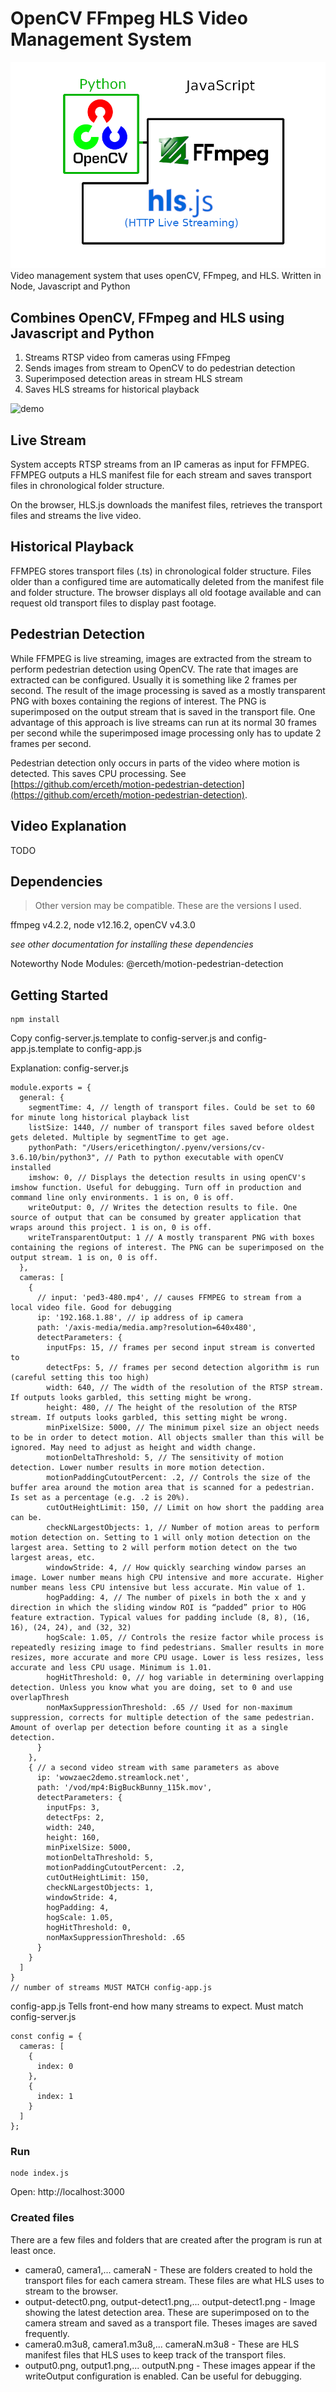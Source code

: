 # OpenCV FFmpeg HLS Video Management System
![opencv ffmpeg HLS all wrapped together using Javascript](./opencv-ffmpeg-hls-py.png)
Video management system that uses openCV, FFmpeg, and HLS. Written in Node, Javascript and Python
## Combines OpenCV, FFmpeg and HLS using Javascript and Python

1. Streams RTSP video from cameras using FFmpeg
1. Sends images from stream to OpenCV to do pedestrian detection
1. Superimposed detection areas in stream HLS stream
1. Saves HLS streams for historical playback

![demo](./demo.gif)

## Live Stream
System accepts RTSP streams from an IP cameras as input for FFMPEG. FFMPEG outputs a HLS manifest file for each stream and saves transport files in chronological folder structure.

On the browser, HLS.js downloads the manifest files, retrieves the transport files and streams the live video.

## Historical Playback
FFMPEG stores transport files (.ts) in chronological folder structure. Files older than a configured time are automatically deleted from the manifest file and folder structure. The browser displays all old footage available and can request old transport files to display past footage.

## Pedestrian Detection
While FFMPEG is live streaming, images are extracted from the stream to perform pedestrian detection using OpenCV. The rate that images are extracted can be configured. Usually it is something like 2 frames per second. The result of the image processing is saved as a mostly transparent PNG with boxes containing the regions of interest. The PNG is superimposed on the output stream that is saved in the transport file. One advantage of this approach is live streams can run at its normal 30 frames per second while the superimposed image processing only has to update 2 frames per second.

Pedestrian detection only occurs in parts of the video where motion is detected. This saves CPU processing. See [https://github.com/erceth/motion-pedestrian-detection](https://github.com/erceth/motion-pedestrian-detection).

## Video Explanation
TODO

## Dependencies
> Other version may be compatible. These are the versions I used.

ffmpeg v4.2.2,
node v12.16.2,
openCV v4.3.0

*see other documentation for installing these dependencies*

Noteworthy Node Modules:
@erceth/motion-pedestrian-detection


## Getting Started

```
npm install
```

Copy config-server.js.template to config-server.js and config-app.js.template to config-app.js

Explanation:
config-server.js
```
module.exports = {
  general: {
    segmentTime: 4, // length of transport files. Could be set to 60 for minute long historical playback list
    listSize: 1440, // number of transport files saved before oldest gets deleted. Multiple by segmentTime to get age.
    pythonPath: "/Users/ericethington/.pyenv/versions/cv-3.6.10/bin/python3", // Path to python executable with openCV installed
    imshow: 0, // Displays the detection results in using openCV's imshow function. Useful for debugging. Turn off in production and command line only environments. 1 is on, 0 is off.
    writeOutput: 0, // Writes the detection results to file. One source of output that can be consumed by greater application that wraps around this project. 1 is on, 0 is off.
    writeTransparentOutput: 1 // A mostly transparent PNG with boxes containing the regions of interest. The PNG can be superimposed on the output stream. 1 is on, 0 is off.
  },
  cameras: [
    {
      // input: 'ped3-480.mp4', // causes FFMPEG to stream from a local video file. Good for debugging
      ip: '192.168.1.88', // ip address of ip camera
      path: '/axis-media/media.amp?resolution=640x480', 
      detectParameters: {
        inputFps: 15, // frames per second input stream is converted to
        detectFps: 5, // frames per second detection algorithm is run (careful setting this too high)
        width: 640, // The width of the resolution of the RTSP stream. If outputs looks garbled, this setting might be wrong.
        height: 480, // The height of the resolution of the RTSP stream. If outputs looks garbled, this setting might be wrong.
        minPixelSize: 5000, // The minimum pixel size an object needs to be in order to detect motion. All objects smaller than this will be ignored. May need to adjust as height and width change.
        motionDeltaThreshold: 5, // The sensitivity of motion detection. Lower number results in more motion detection.
        motionPaddingCutoutPercent: .2, // Controls the size of the buffer area around the motion area that is scanned for a pedestrian. Is set as a percentage (e.g. .2 is 20%).
        cutOutHeightLimit: 150, // Limit on how short the padding area can be.
        checkNLargestObjects: 1, // Number of motion areas to perform motion detection on. Setting to 1 will only motion detection on the largest area. Setting to 2 will perform motion detect on the two largest areas, etc.
        windowStride: 4, // How quickly searching window parses an image. Lower number means high CPU intensive and more accurate. Higher number means less CPU intensive but less accurate. Min value of 1.
        hogPadding: 4, // The number of pixels in both the x and y direction in which the sliding window ROI is “padded” prior to HOG feature extraction. Typical values for padding include (8, 8), (16, 16), (24, 24), and (32, 32)
        hogScale: 1.05, // Controls the resize factor while process is repeatedly resizing image to find pedestrians. Smaller results in more resizes, more accurate and more CPU usage. Lower is less resizes, less accurate and less CPU usage. Minimum is 1.01.
        hogHitThreshold: 0, // hog variable in determining overlapping detection. Unless you know what you are doing, set to 0 and use overlapThresh
        nonMaxSuppressionThreshold: .65 // Used for non-maximum suppression, corrects for multiple detection of the same pedestrian. Amount of overlap per detection before counting it as a single detection.
      }
    },
    { // a second video stream with same parameters as above
      ip: 'wowzaec2demo.streamlock.net',
      path: '/vod/mp4:BigBuckBunny_115k.mov',
      detectParameters: {
        inputFps: 3,
        detectFps: 2,
        width: 240,
        height: 160,
        minPixelSize: 5000,
        motionDeltaThreshold: 5,
        motionPaddingCutoutPercent: .2,
        cutOutHeightLimit: 150,
        checkNLargestObjects: 1,
        windowStride: 4,
        hogPadding: 4,
        hogScale: 1.05,
        hogHitThreshold: 0,
        nonMaxSuppressionThreshold: .65
      }
    }
  ]
}
// number of streams MUST MATCH config-app.js
```

config-app.js
Tells front-end how many streams to expect. Must match config-server.js
```
const config = {
  cameras: [
    {
      index: 0
    },
    {
      index: 1
    }
  ]
};
```

### Run
```
node index.js
```

Open: http://localhost:3000


### Created files
There are a few files and folders that are created after the program is run at least once.

* camera0, camera1,... cameraN - These are folders created to hold the transport files for each camera stream. These files are what HLS uses to stream to the browser.
* output-detect0.png, output-detect1.png,... output-detect1.png - Image showing the latest detection area. These are superimposed on to the camera stream and saved as a transport file. Theses images are saved frequently.
* camera0.m3u8, camera1.m3u8,... cameraN.m3u8 - These are HLS manifest files that HLS uses to keep track of the transport files.
* output0.png, output1.png,... outputN.png - These images appear if the writeOutput configuration is enabled. Can be useful for debugging.